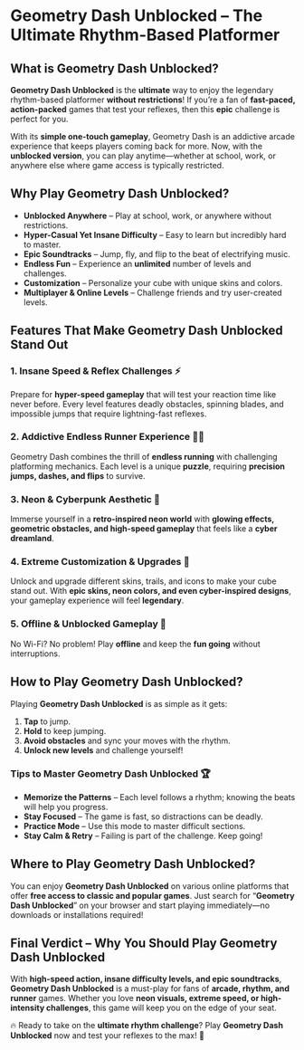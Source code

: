 # Geometry Dash Unblocked – The Ultimate Rhythm-Based Platformer

## What is Geometry Dash Unblocked?

**Geometry Dash Unblocked** is the **ultimate** way to enjoy the legendary rhythm-based platformer **without restrictions**! If you’re a fan of **fast-paced, action-packed** games that test your reflexes, then this **epic** challenge is perfect for you.

With its **simple one-touch gameplay**, Geometry Dash is an addictive arcade experience that keeps players coming back for more. Now, with the **unblocked version**, you can play anytime—whether at school, work, or anywhere else where game access is typically restricted.

## Why Play Geometry Dash Unblocked?

- **Unblocked Anywhere** – Play at school, work, or anywhere without restrictions.
- **Hyper-Casual Yet Insane Difficulty** – Easy to learn but incredibly hard to master.
- **Epic Soundtracks** – Jump, fly, and flip to the beat of electrifying music.
- **Endless Fun** – Experience an **unlimited** number of levels and challenges.
- **Customization** – Personalize your cube with unique skins and colors.
- **Multiplayer & Online Levels** – Challenge friends and try user-created levels.

## Features That Make Geometry Dash Unblocked Stand Out

### **1. Insane Speed & Reflex Challenges** ⚡
Prepare for **hyper-speed gameplay** that will test your reaction time like never before. Every level features deadly obstacles, spinning blades, and impossible jumps that require lightning-fast reflexes.

### **2. Addictive Endless Runner Experience** 🏃‍♂️
Geometry Dash combines the thrill of **endless running** with challenging platforming mechanics. Each level is a unique **puzzle**, requiring **precision jumps, dashes, and flips** to survive.

### **3. Neon & Cyberpunk Aesthetic** 🌌
Immerse yourself in a **retro-inspired neon world** with **glowing effects, geometric obstacles, and high-speed gameplay** that feels like a **cyber dreamland**.

### **4. Extreme Customization & Upgrades** 🎨
Unlock and upgrade different skins, trails, and icons to make your cube stand out. With **epic skins, neon colors, and even cyber-inspired designs**, your gameplay experience will feel **legendary**.

### **5. Offline & Unblocked Gameplay** 🚀
No Wi-Fi? No problem! Play **offline** and keep the **fun going** without interruptions.

## How to Play Geometry Dash Unblocked?

Playing **Geometry Dash Unblocked** is as simple as it gets:
1. **Tap** to jump.
2. **Hold** to keep jumping.
3. **Avoid obstacles** and sync your moves with the rhythm.
4. **Unlock new levels** and challenge yourself!

### **Tips to Master Geometry Dash Unblocked** 🏆
- **Memorize the Patterns** – Each level follows a rhythm; knowing the beats will help you progress.
- **Stay Focused** – The game is fast, so distractions can be deadly.
- **Practice Mode** – Use this mode to master difficult sections.
- **Stay Calm & Retry** – Failing is part of the challenge. Keep going!

## Where to Play Geometry Dash Unblocked?

You can enjoy **Geometry Dash Unblocked** on various online platforms that offer **free access to classic and popular games**. Just search for “**Geometry Dash Unblocked**” on your browser and start playing immediately—no downloads or installations required!

## Final Verdict – Why You Should Play Geometry Dash Unblocked

With **high-speed action, insane difficulty levels, and epic soundtracks**, **Geometry Dash Unblocked** is a must-play for fans of **arcade, rhythm, and runner** games. Whether you love **neon visuals, extreme speed, or high-intensity challenges**, this game will keep you on the edge of your seat.

🔥 Ready to take on the **ultimate rhythm challenge**? Play **Geometry Dash Unblocked** now and test your reflexes to the max! 🚀
